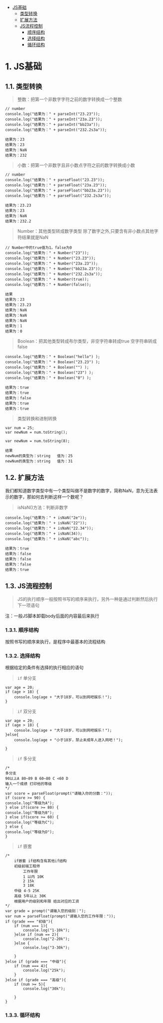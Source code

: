 <!-- TOC -->

- [JS基础](#js基础)
    - [类型转换](#类型转换)
    - [扩展方法](#扩展方法)
    - [JS流程控制](#js流程控制)
        - [顺序结构](#顺序结构)
        - [选择结构](#选择结构)
        - [循环结构](#循环结构)

<!-- /TOC -->

# 1. JS基础

## 1.1. 类型转换
> 整数：把第一个非数字字符之前的数字转换成一个整数
```
// number
console.log("结果为：" + parseInt("23.23"));
console.log("结果为：" + parseInt("23a.23"));
console.log("结果为：" + parseInt("bb23a"));
console.log("结果为：" + parseInt("232.2s3a"));

结果为：23
结果为：23
结果为：NaN
结果为：232
```
> 小数：把第一个非数字且非小数点字符之前的数字转换成小数
```
// number
console.log("结果为：" + parseFloat("23.23"));
console.log("结果为：" + parseFloat("23a.23"));
console.log("结果为：" + parseFloat("bb23a.23"));
console.log("结果为：" + parseFloat("232.2s3a"));

结果为：23.23
结果为：23
结果为：NaN
结果为：232.2
```
> Number：其他类型转成数字类型 除了数字之外,只要含有非小数点其他字符结果就是NaN
```
// Number中的true值为1，false为0
console.log("结果为：" + Number("23"));
console.log("结果为：" + Number("23.23"));
console.log("结果为：" + Number("23a.23"));
console.log("结果为：" + Number("bb23a.23"));
console.log("结果为：" + Number("232.2s3a"));
console.log("结果为：" + Number(true));
console.log("结果为：" + Number(false));

结果
结果为：23
结果为：23.23
结果为：NaN
结果为：NaN
结果为：NaN
结果为：1
结果为：0
```
> Boolean：把其他类型转成布尔类型，非空字符串转成true 空字符串转成false
```
console.log("结果为：" + Boolean("hello") ); 
console.log("结果为：" + Boolean("23.23") ); 
console.log("结果为：" + Boolean("") );
console.log("结果为：" + Boolean("23") );
console.log("结果为：" + Boolean("0") ); 

结果为：true
结果为：true
结果为：false
结果为：true
结果为：true
```
> 类型转换和进制转换
```
var num = 25;
var newNum = num.toString();

var newNum = num.toString(8);

结果
newNum的类型为：string	值为：25
newNum的类型为：string	值为：31
```

## 1.2. 扩展方法
我们都知道数字类型中有一个类型叫做不是数字的数字，简称NaN，意为无法表示的数字，那如何去判断这样一个数呢？

> isNaN()方法：判断非数字 
```
console.log("结果为：" + isNaN("2e"));
console.log("结果为：" + isNaN("22"));
console.log("结果为：" + isNaN("22.34"));
console.log("结果为：" + isNaN(34));
console.log("结果为：" + isNaN("abc"));

结果为：true
结果为：false
结果为：false
结果为：false
结果为：true
```

## 1.3. JS流程控制
> JS的执行顺序一般按照书写的顺序来执行，另外一种是通过判断然后执行下一项语句

注：一般JS脚本卸载body后面的内容最后来执行

### 1.3.1. 顺序结构
按照书写的顺序来执行，是程序中最基本的流程结构

### 1.3.2. 选择结构
根据给定的条件有选择的执行相应的语句

> `if` 单分支
```
var age = 20;
if (age > 18) {
    console.log(age + "大于18岁，可以到网吧娱乐！");
}
```

> `if` 双分支
```
var age = 20;
if (age > 18) {
    console.log(age + "大于18岁，可以到网吧娱乐！");
}else{
    console.log(age + "小于18岁，禁止未成年人进入网吧！");
    
}
```

> `if` 多分支
```
/*
多分支
90以上A 80~89 B 60~80 C <60 D 
输入一个成绩 打印他的等级
*/
var score = parseFloat(prompt("请输入你的分数："));
if (score >= 90) {
console.log("等级为A");
} else if(score >= 80) {
console.log("等级为B"); 
} else if(score >= 60) {
console.log("等级为C"); 
} else {
console.log("等级为D"); 
} 
```
> `if` 嵌套
```
/*
    if嵌套 if结构含有其他if结构
    初级前端工程师 
        工作年限
        1 以内 10K  
        2 15k  
        3 18K  
    中级 4-5 25K    
    高级 5年以上 30K
    根据用户的级别和年限 给出对应的工资
*/
var grade = prompt("请输入您的级别：");
var num = parseFloat(prompt("请输入您的工作年限："));
if (grade === "初级"){
    if (num === 1){
        console.log("1-10k");
    }else if (num == 2){
        console.log("2-20k");
    }else {
        console.log("3-30k");
        
    }
}else if (grade === "中级"){
    if (num === 4){
        console.log("25k");
    }
}else if (grade === "高级"){
    if (num >= 5){
        console.log("30k");
        
    }
}
```

### 1.3.3. 循环结构


